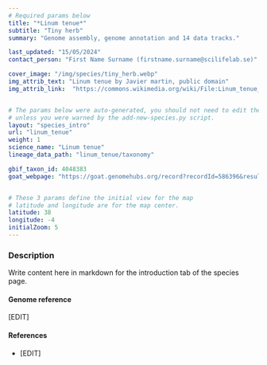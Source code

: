 ```yaml
---
# Required params below
title: "*Linum tenue*"
subtitle: "Tiny herb"
summary: "Genome assembly, genome annotation and 14 data tracks."

last_updated: "15/05/2024"
contact_person: "First Name Surname (firstname.surname@scilifelab.se)"

cover_image: "/img/species/tiny_herb.webp"
img_attrib_text: "Linum tenue by Javier martin, public domain"
img_attrib_link:  "https://commons.wikimedia.org/wiki/File:Linum_tenue_Enfoque_2010-5-31_MestanzaValledeAlcudia.jpg"


# The params below were auto-generated, you should not need to edit them...
# unless you were warned by the add-new-species.py script.
layout: "species_intro"
url: "linum_tenue"
weight: 1
science_name: "Linum tenue"
lineage_data_path: "linum_tenue/taxonomy"

gbif_taxon_id: 4048383
goat_webpage: "https://goat.genomehubs.org/record?recordId=586396&result=taxon&taxonomy=ncbi#Linum%20tenue"


# These 3 params define the initial view for the map
# latitude and longitude are for the map center.
latitude: 38
longitude: -4
initialZoom: 5
---
```


### Description

Write content here in markdown for the introduction tab of the species page.

#### Genome reference

[EDIT]

#### References

- [EDIT]
